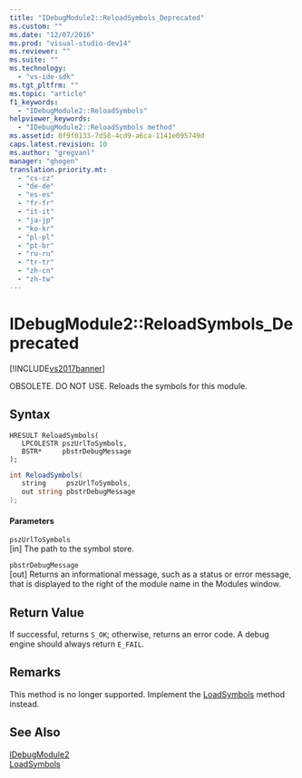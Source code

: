 ```yaml
---
title: "IDebugModule2::ReloadSymbols_Deprecated"
ms.custom: ""
ms.date: "12/07/2016"
ms.prod: "visual-studio-dev14"
ms.reviewer: ""
ms.suite: ""
ms.technology: 
  - "vs-ide-sdk"
ms.tgt_pltfrm: ""
ms.topic: "article"
f1_keywords: 
  - "IDebugModule2::ReloadSymbols"
helpviewer_keywords: 
  - "IDebugModule2::ReloadSymbols method"
ms.assetid: 0f9f0133-7d58-4cd9-a6ca-1141e095749d
caps.latest.revision: 10
ms.author: "gregvanl"
manager: "ghogen"
translation.priority.mt: 
  - "cs-cz"
  - "de-de"
  - "es-es"
  - "fr-fr"
  - "it-it"
  - "ja-jp"
  - "ko-kr"
  - "pl-pl"
  - "pt-br"
  - "ru-ru"
  - "tr-tr"
  - "zh-cn"
  - "zh-tw"
---
```

# IDebugModule2::ReloadSymbols_Deprecated
[!INCLUDE[vs2017banner](../../../code-quality/includes/vs2017banner.md)]

OBSOLETE. DO NOT USE. Reloads the symbols for this module.  
  
## Syntax  
  
```cpp#  
HRESULT ReloadSymbols(   
   LPCOLESTR pszUrlToSymbols,  
   BSTR*     pbstrDebugMessage  
);  
```  
  
```c#  
int ReloadSymbols(   
   string     pszUrlToSymbols,  
   out string pbstrDebugMessage  
);  
```  
  
#### Parameters  
 `pszUrlToSymbols`  
 [in] The path to the symbol store.  
  
 `pbstrDebugMessage`  
 [out] Returns an informational message, such as a status or error message, that is displayed to the right of the module name in the Modules window.  
  
## Return Value  
 If successful, returns `S_OK`; otherwise, returns an error code. A debug engine should always return `E_FAIL`.  
  
## Remarks  
 This method is no longer supported. Implement the [LoadSymbols](../../../extensibility/debugger/reference/idebugmodule3--loadsymbols.md) method instead.  
  
## See Also  
 [IDebugModule2](../../../extensibility/debugger/reference/idebugmodule2.md)   
 [LoadSymbols](../../../extensibility/debugger/reference/idebugmodule3--loadsymbols.md)
